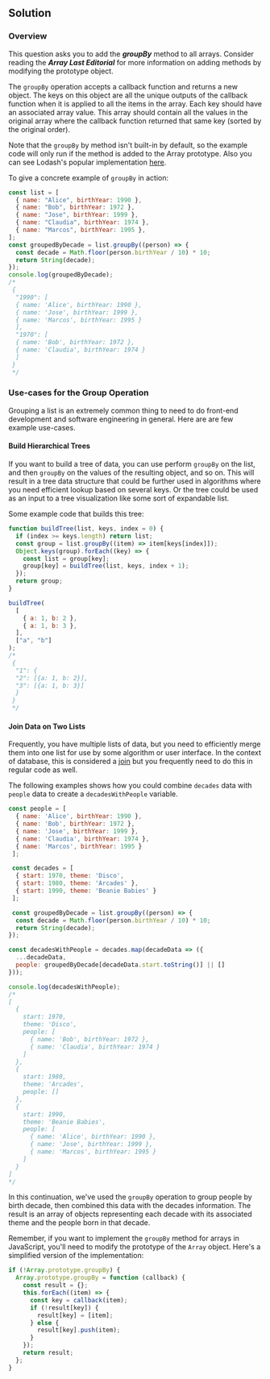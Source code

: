 ## Solution

### Overview

This question asks you to add the _**groupBy**_ method to all arrays. Consider reading the **_Array Last Editorial_** for more information on adding methods by modifying the prototype object.

The `groupBy` operation accepts a callback function and returns a new object. The keys on this object are all the unique outputs of the callback function when it is applied to all the items in the array. Each key should have an associated array value. This array should contain all the values in the original array where the callback function returned that same key (sorted by the original order).

Note that the `groupBy` by method isn't built-in by default, so the example code will only run if the method is added to the Array prototype. Also you can see Lodash's popular implementation [here](https://lodash.com/docs/4.17.15#groupBy).

To give a concrete example of `groupBy` in action:

```javascript
const list = [
  { name: "Alice", birthYear: 1990 },
  { name: "Bob", birthYear: 1972 },
  { name: "Jose", birthYear: 1999 },
  { name: "Claudia", birthYear: 1974 },
  { name: "Marcos", birthYear: 1995 },
];
const groupedByDecade = list.groupBy((person) => {
  const decade = Math.floor(person.birthYear / 10) * 10;
  return String(decade);
});
console.log(groupedByDecade);
/*
 {
  "1990": [
  { name: 'Alice', birthYear: 1990 },
  { name: 'Jose', birthYear: 1999 },
  { name: 'Marcos', birthYear: 1995 }
  ],
  "1970": [
  { name: 'Bob', birthYear: 1972 },
  { name: 'Claudia', birthYear: 1974 }
  ]
 }
 */
```

### Use-cases for the Group Operation

Grouping a list is an extremely common thing to need to do front-end development and software engineering in general. Here are are few example use-cases.

#### Build Hierarchical Trees

If you want to build a tree of data, you can use perform `groupBy` on the list, and then `groupBy` on the values of the resulting object, and so on. This will result in a tree data structure that could be further used in algorithms where you need efficient lookup based on several keys. Or the tree could be used as an input to a tree visualization like some sort of expandable list.

Some example code that builds this tree:

```javascript
function buildTree(list, keys, index = 0) {
  if (index >= keys.length) return list;
  const group = list.groupBy((item) => item[keys[index]]);
  Object.keys(group).forEach((key) => {
    const list = group[key];
    group[key] = buildTree(list, keys, index + 1);
  });
  return group;
}

buildTree(
  [
    { a: 1, b: 2 },
    { a: 1, b: 3 },
  ],
  ["a", "b"]
);
/*
 {
  "1": {
  "2": [{a: 1, b: 2}],
  "3": [{a: 1, b: 3}]
  }
 }
 */
```

#### Join Data on Two Lists

Frequently, you have multiple lists of data, but you need to efficiently merge them into one list for use by some algorithm or user interface. In the context of database, this is considered a [join](<https://en.wikipedia.org/wiki/Join_(SQL)>) but you frequently need to do this in regular code as well.

The following examples shows how you could combine `decades` data with `people` data to create a `decadesWithPeople` variable.

```javascript
const people = [
  { name: 'Alice', birthYear: 1990 },
  { name: 'Bob', birthYear: 1972 },
  { name: 'Jose', birthYear: 1999 },
  { name: 'Claudia', birthYear: 1974 },
  { name: 'Marcos', birthYear: 1995 }
 ];

 const decades = [
  { start: 1970, theme: 'Disco',
  { start: 1980, theme: 'Arcades' },
  { start: 1990, theme: 'Beanie Babies' }
 ];

 const groupedByDecade = list.groupBy((person) => {
  const decade = Math.floor(person.birthYear / 10) * 10;
  return String(decade);
});

const decadesWithPeople = decades.map(decadeData => ({
  ...decadeData,
  people: groupedByDecade[decadeData.start.toString()] || []
}));

console.log(decadesWithPeople);
/*
[
  {
    start: 1970,
    theme: 'Disco',
    people: [
      { name: 'Bob', birthYear: 1972 },
      { name: 'Claudia', birthYear: 1974 }
    ]
  },
  {
    start: 1980,
    theme: 'Arcades',
    people: []
  },
  {
    start: 1990,
    theme: 'Beanie Babies',
    people: [
      { name: 'Alice', birthYear: 1990 },
      { name: 'Jose', birthYear: 1999 },
      { name: 'Marcos', birthYear: 1995 }
    ]
  }
]
*/
```

In this continuation, we've used the `groupBy` operation to group people by birth decade, then combined this data with the decades information. The result is an array of objects representing each decade with its associated theme and the people born in that decade.

Remember, if you want to implement the `groupBy` method for arrays in JavaScript, you'll need to modify the prototype of the `Array` object. Here's a simplified version of the implementation:

```javascript
if (!Array.prototype.groupBy) {
  Array.prototype.groupBy = function (callback) {
    const result = {};
    this.forEach((item) => {
      const key = callback(item);
      if (!result[key]) {
        result[key] = [item];
      } else {
        result[key].push(item);
      }
    });
    return result;
  };
}
```
